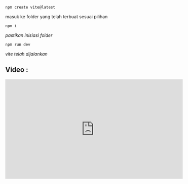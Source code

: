 ```
npm create vite@latest
```

masuk ke folder yang telah terbuat sesuai pilihan 

```
npm i
```
*pastikan inisiasi folder*

```
npm run dev
```
*vite telah dijalankan*

## Video :
<iframe width="560" height="315" src="https://www.youtube.com/embed/Rh3tobg7hEo?clip=UgkxEzIpb5nbnY1_55T7NZFYkpGsHoDqKmwn&amp;clipt=EJP8GBibphs" title="YouTube video player" frameborder="0" allow="accelerometer; autoplay; clipboard-write; encrypted-media; gyroscope; picture-in-picture; web-share" allowfullscreen></iframe>
